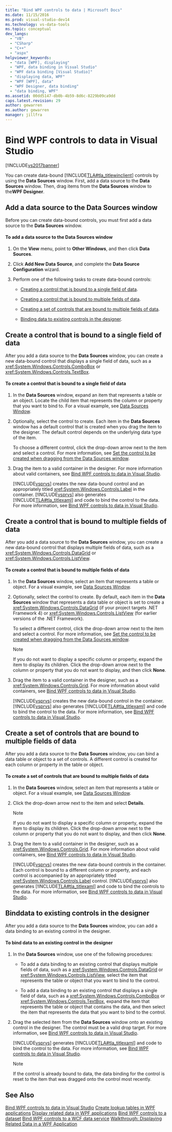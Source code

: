 ```yaml
---
title: "Bind WPF controls to data | Microsoft Docs"
ms.date: 11/15/2016
ms.prod: visual-studio-dev14
ms.technology: vs-data-tools
ms.topic: conceptual
dev_langs:
  - "VB"
  - "CSharp"
  - "C++"
  - "aspx"
helpviewer_keywords:
  - "data [WPF], displaying"
  - "WPF, data binding in Visual Studio"
  - "WPF data binding [Visual Studio]"
  - "displaying data, WPF"
  - "WPF [WPF], data"
  - "WPF Designer, data binding"
  - "data binding, WPF"
ms.assetid: 00dd5147-db0b-4b59-8d6c-8229b09ca9dd
caps.latest.revision: 29
author: gewarren
ms.author: gewarren
manager: jillfra
---
```

# Bind WPF controls to data in Visual Studio
[!INCLUDE[vs2017banner](../includes/vs2017banner.md)]

You can create data-bound [!INCLUDE[TLA#tla_titlewinclient](../includes/tlasharptla-titlewinclient-md.md)] controls by using the **Data Sources** window. First, add a data source to the **Data Sources** window. Then, drag items from the **Data Sources** window to the**WPF Designer**.

## <a name="adding"></a> Add a data source to the Data Sources window
 Before you can create data-bound controls, you must first add a data source to the **Data Sources** window.

#### To add a data source to the Data Sources window

1. On the **View** menu, point to **Other Windows**, and then click **Data Sources**.

2. Click **Add New Data Source**, and complete the **Data Source Configuration** wizard.

3. Perform one of the following tasks to create data-bound controls:

    - [Creating a control that is bound to a single field of data](#simple).

    - [Creating a control that is bound to multiple fields of data](#complex).

    - [Creating a set of controls that are bound to multiple fields of data](#details).

    - [Binding data to existing controls in the designer](#existing).

## <a name="simple"></a> Create a control that is bound to a single field of data
 After you add a data source to the **Data Sources** window, you can create a new data-bound control that displays a single field of data, such as a <xref:System.Windows.Controls.ComboBox> or <xref:System.Windows.Controls.TextBox>.

#### To create a control that is bound to a single field of data

1. In the **Data Sources** window, expand an item that represents a table or an object. Locate the child item that represents the column or property that you want to bind to. For a visual example, see [Data Sources Window](http://msdn.microsoft.com/library/0d20f699-cc95-45b3-8ecb-c7edf1f67992).

2. Optionally, select the control to create. Each item in the **Data Sources** window has a default control that is created when you drag the item to the designer. The default control depends on the underlying data type of the item.

     To choose a different control, click the drop-down arrow next to the item and select a control. For more information, see [Set the control to be created when dragging from the Data Sources window](../data-tools/set-the-control-to-be-created-when-dragging-from-the-data-sources-window.md).

3. Drag the item to a valid container in the designer. For more information about valid containers, see [Bind WPF controls to data in Visual Studio](../data-tools/bind-wpf-controls-to-data-in-visual-studio1.md).

     [!INCLUDE[vsprvs](../includes/vsprvs-md.md)] creates the new data-bound control and an appropriately titled <xref:System.Windows.Controls.Label> in the container. [!INCLUDE[vsprvs](../includes/vsprvs-md.md)] also generates [!INCLUDE[TLA#tla_titlexaml](../includes/tlasharptla-titlexaml-md.md)] and code to bind the control to the data. For more information, see [Bind WPF controls to data in Visual Studio](../data-tools/bind-wpf-controls-to-data-in-visual-studio1.md).

## <a name="complex"></a> Create a control that is bound to multiple fields of data
 After you add a data source to the **Data Sources** window, you can create a new data-bound control that displays multiple fields of data, such as a <xref:System.Windows.Controls.DataGrid> or <xref:System.Windows.Controls.ListView>.

#### To create a control that is bound to multiple fields of data

1. In the **Data Sources** window, select an item that represents a table or object. For a visual example, see [Data Sources Window](http://msdn.microsoft.com/library/0d20f699-cc95-45b3-8ecb-c7edf1f67992).

2. Optionally, select the control to create. By default, each item in the **Data Sources** window that represents a data table or object is set to create a <xref:System.Windows.Controls.DataGrid> (if your project targets .NET Framework 4) or <xref:System.Windows.Controls.ListView> (for earlier versions of the .NET Framework).

     To select a different control, click the drop-down arrow next to the item and select a control. For more information, see [Set the control to be created when dragging from the Data Sources window](../data-tools/set-the-control-to-be-created-when-dragging-from-the-data-sources-window.md).

    > [!NOTE]
    >  If you do not want to display a specific column or property, expand the item to display its children. Click the drop-down arrow next to the column or property that you do not want to display, and then click **None**.

3. Drag the item to a valid container in the designer, such as a <xref:System.Windows.Controls.Grid>. For more information about valid containers, see [Bind WPF controls to data in Visual Studio](../data-tools/bind-wpf-controls-to-data-in-visual-studio1.md).

     [!INCLUDE[vsprvs](../includes/vsprvs-md.md)] creates the new data-bound control in the container. [!INCLUDE[vsprvs](../includes/vsprvs-md.md)] also generates [!INCLUDE[TLA#tla_titlexaml](../includes/tlasharptla-titlexaml-md.md)] and code to bind the control to the data. For more information, see [Bind WPF controls to data in Visual Studio](../data-tools/bind-wpf-controls-to-data-in-visual-studio1.md).

## <a name="details"></a> Create a set of controls that are bound to multiple fields of data
 After you add a data source to the **Data Sources** window, you can bind a data table or object to a set of controls. A different control is created for each column or property in the table or object.

#### To create a set of controls that are bound to multiple fields of data

1. In the **Data Sources** window, select an item that represents a table or object. For a visual example, see [Data Sources Window](http://msdn.microsoft.com/library/0d20f699-cc95-45b3-8ecb-c7edf1f67992).

2. Click the drop-down arrow next to the item and select **Details**.

    > [!NOTE]
    >  If you do not want to display a specific column or property, expand the item to display its children. Click the drop-down arrow next to the column or property that you do not want to display, and then click **None**.

3. Drag the item to a valid container in the designer, such as a <xref:System.Windows.Controls.Grid>. For more information about valid containers, see [Bind WPF controls to data in Visual Studio](../data-tools/bind-wpf-controls-to-data-in-visual-studio1.md).

     [!INCLUDE[vsprvs](../includes/vsprvs-md.md)] creates the new data-bound controls in the container. Each control is bound to a different column or property, and each control is accompanied by an appropriately titled <xref:System.Windows.Controls.Label> control. [!INCLUDE[vsprvs](../includes/vsprvs-md.md)] also generates [!INCLUDE[TLA#tla_titlexaml](../includes/tlasharptla-titlexaml-md.md)] and code to bind the controls to the data. For more information, see [Bind WPF controls to data in Visual Studio](../data-tools/bind-wpf-controls-to-data-in-visual-studio1.md).

## <a name="existing"></a> Binddata to existing controls in the designer
 After you add a data source to the **Data Sources** window, you can add a data binding to an existing control in the designer.

#### To bind data to an existing control in the designer

1. In the **Data Sources** window, use one of the following procedures:

    - To add a data binding to an existing control that displays multiple fields of data, such as a <xref:System.Windows.Controls.DataGrid> or <xref:System.Windows.Controls.ListView>, select the item that represents the table or object that you want to bind to the control.

    - To add a data binding to an existing control that displays a single field of data, such as a <xref:System.Windows.Controls.ComboBox> or <xref:System.Windows.Controls.TextBox>, expand the item that represents the table or object that contains the data, and then select the item that represents the data that you want to bind to the control.

2. Drag the selected item from the **Data Sources** window onto an existing control in the designer. The control must be a valid drop target. For more information, see [Bind WPF controls to data in Visual Studio](../data-tools/bind-wpf-controls-to-data-in-visual-studio1.md).

     [!INCLUDE[vsprvs](../includes/vsprvs-md.md)] generates [!INCLUDE[TLA#tla_titlexaml](../includes/tlasharptla-titlexaml-md.md)] and code to bind the control to the data. For more information, see [Bind WPF controls to data in Visual Studio](../data-tools/bind-wpf-controls-to-data-in-visual-studio1.md).

    > [!NOTE]
    >  If the control is already bound to data, the data binding for the control is reset to the item that was dragged onto the control most recently.

## See Also
 [Bind WPF controls to data in Visual Studio](../data-tools/bind-wpf-controls-to-data-in-visual-studio1.md)
 [Create lookup tables in WPF applications](../data-tools/create-lookup-tables-in-wpf-applications.md)
 [Display related data in WPF applications](../data-tools/display-related-data-in-wpf-applications.md)
 [Bind WPF controls to a dataset](../data-tools/bind-wpf-controls-to-a-dataset.md)
 [Bind WPF controls to a WCF data service](../data-tools/bind-wpf-controls-to-a-wcf-data-service.md)
 [Walkthrough: Displaying Related Data in a WPF Application](../data-tools/walkthrough-displaying-related-data-in-a-wpf-application.md)
